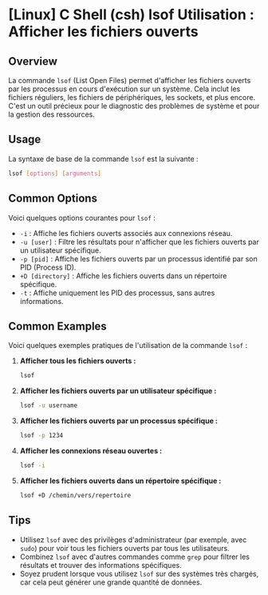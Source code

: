 # [Linux] C Shell (csh) lsof Utilisation : Afficher les fichiers ouverts

## Overview
La commande `lsof` (List Open Files) permet d'afficher les fichiers ouverts par les processus en cours d'exécution sur un système. Cela inclut les fichiers réguliers, les fichiers de périphériques, les sockets, et plus encore. C'est un outil précieux pour le diagnostic des problèmes de système et pour la gestion des ressources.

## Usage
La syntaxe de base de la commande `lsof` est la suivante :

```bash
lsof [options] [arguments]
```

## Common Options
Voici quelques options courantes pour `lsof` :

- `-i` : Affiche les fichiers ouverts associés aux connexions réseau.
- `-u [user]` : Filtre les résultats pour n'afficher que les fichiers ouverts par un utilisateur spécifique.
- `-p [pid]` : Affiche les fichiers ouverts par un processus identifié par son PID (Process ID).
- `+D [directory]` : Affiche les fichiers ouverts dans un répertoire spécifique.
- `-t` : Affiche uniquement les PID des processus, sans autres informations.

## Common Examples
Voici quelques exemples pratiques de l'utilisation de la commande `lsof` :

1. **Afficher tous les fichiers ouverts :**
   ```bash
   lsof
   ```

2. **Afficher les fichiers ouverts par un utilisateur spécifique :**
   ```bash
   lsof -u username
   ```

3. **Afficher les fichiers ouverts par un processus spécifique :**
   ```bash
   lsof -p 1234
   ```

4. **Afficher les connexions réseau ouvertes :**
   ```bash
   lsof -i
   ```

5. **Afficher les fichiers ouverts dans un répertoire spécifique :**
   ```bash
   lsof +D /chemin/vers/repertoire
   ```

## Tips
- Utilisez `lsof` avec des privilèges d'administrateur (par exemple, avec `sudo`) pour voir tous les fichiers ouverts par tous les utilisateurs.
- Combinez `lsof` avec d'autres commandes comme `grep` pour filtrer les résultats et trouver des informations spécifiques.
- Soyez prudent lorsque vous utilisez `lsof` sur des systèmes très chargés, car cela peut générer une grande quantité de données.